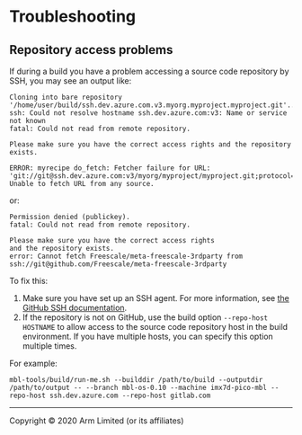 # Troubleshooting

## Repository access problems

If during a build you have a problem accessing a source code repository by SSH, you may see an output like:

```
Cloning into bare repository '/home/user/build/ssh.dev.azure.com.v3.myorg.myproject.myproject.git'...
ssh: Could not resolve hostname ssh.dev.azure.com:v3: Name or service not known
fatal: Could not read from remote repository.

Please make sure you have the correct access rights and the repository exists.

ERROR: myrecipe do_fetch: Fetcher failure for URL: 'git://git@ssh.dev.azure.com:v3/myorg/myproject/myproject.git;protocol=ssh;nobranch=1'. Unable to fetch URL from any source.
```

or:

```
Permission denied (publickey).
fatal: Could not read from remote repository.

Please make sure you have the correct access rights
and the repository exists.
error: Cannot fetch Freescale/meta-freescale-3rdparty from ssh://git@github.com/Freescale/meta-freescale-3rdparty
```

To fix this:

1. Make sure you have set up an SSH agent. For more information, see [the GitHub SSH documentation](https://help.github.com/articles/generating-a-new-ssh-key-and-adding-it-to-the-ssh-agent/).
2. If the repository is not on GitHub, use the build option `--repo-host HOSTNAME` to allow access to the source code repository host in the build environment. If you have multiple hosts, you can specify this option multiple times.

For example:

```
mbl-tools/build/run-me.sh --builddir /path/to/build --outputdir /path/to/output -- --branch mbl-os-0.10 --machine imx7d-pico-mbl --repo-host ssh.dev.azure.com --repo-host gitlab.com
```


***

Copyright © 2020 Arm Limited (or its affiliates)
